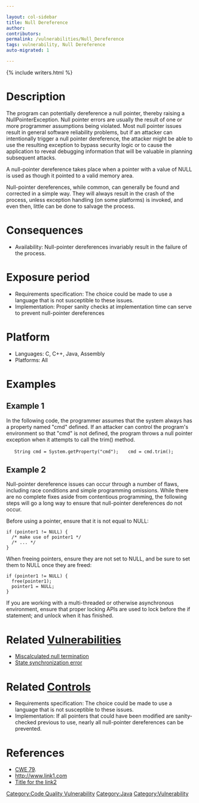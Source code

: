 ```yaml
---

layout: col-sidebar
title: Null Dereference
author: 
contributors: 
permalink: /vulnerabilities/Null_Dereference
tags: vulnerability, Null Dereference
auto-migrated: 1

---
```


{% include writers.html %}

# Description

The program can potentially dereference a null pointer, thereby raising
a NullPointerException. Null pointer errors are usually the result of
one or more programmer assumptions being violated. Most null pointer
issues result in general software reliability problems, but if an
attacker can intentionally trigger a null pointer dereference, the
attacker might be able to use the resulting exception to bypass security
logic or to cause the application to reveal debugging information that
will be valuable in planning subsequent attacks.

A null-pointer dereference takes place when a pointer with a value of
NULL is used as though it pointed to a valid memory area.

Null-pointer dereferences, while common, can generally be found and
corrected in a simple way. They will always result in the crash of the
process, unless exception handling (on some platforms) is invoked, and
even then, little can be done to salvage the process.

# Consequences

  - Availability: Null-pointer dereferences invariably result in the
    failure of the process.

# Exposure period

  - Requirements specification: The choice could be made to use a
    language that is not susceptible to these issues.
  - Implementation: Proper sanity checks at implementation time can
    serve to prevent null-pointer dereferences

# Platform

  - Languages: C, C++, Java, Assembly
  - Platforms: All

# Examples

## Example 1

In the following code, the programmer assumes that the system always has
a property named "cmd" defined. If an attacker can control the program's
environment so that "cmd" is not defined, the program throws a null
pointer exception when it attempts to call the trim() method.

`   String cmd = System.getProperty("cmd");`
`   cmd = cmd.trim();`

## Example 2

Null-pointer dereference issues can occur through a number of flaws,
including race conditions and simple programming omissions. While there
are no complete fixes aside from contentious programming, the following
steps will go a long way to ensure that null-pointer dereferences do not
occur.

Before using a pointer, ensure that it is not equal to NULL:

    if (pointer1 != NULL) {
      /* make use of pointer1 */
      /* ... */
    }

When freeing pointers, ensure they are not set to NULL, and be sure to
set them to NULL once they are freed:

    if (pointer1 != NULL) {
      free(pointer1);
      pointer1 = NULL;
    }

If you are working with a multi-threaded or otherwise asynchronous
environment, ensure that proper locking APIs are used to lock before the
if statement; and unlock when it has finished.

# Related [Vulnerabilities](https://owasp.org/www-community/vulnerabilities/)

  - [Miscalculated null
    termination](Miscalculated_null_termination "wikilink")
  - [State synchronization
    error](State_synchronization_error "wikilink")

# Related [Controls](https://owasp.org/www-community/controls/)

  - Requirements specification: The choice could be made to use a
    language that is not susceptible to these issues.
  - Implementation: If all pointers that could have been modified are
    sanity-checked previous to use, nearly all null-pointer dereferences
    can be prevented.

# References

  - [CWE 79](http://cwe.mitre.org/data/definitions/79.html).
  - <http://www.link1.com>
  - [Title for the link2](http://www.link2.com)

[Category:Code Quality
Vulnerability](Category:Code_Quality_Vulnerability "wikilink")
[Category:Java](Category:Java "wikilink")
[Category:Vulnerability](Category:Vulnerability "wikilink")